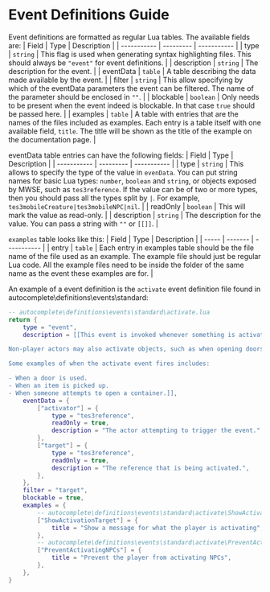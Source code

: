 # Event Definitions Guide

Event definitions are formatted as regular Lua tables. The available fields are:
| Field       | Type      | Description |
| ----------- | --------- | ----------- |
| type        | `string`  |  This flag is used when generating syntax highlighting files. This should always be `"event"` for event definitions. |
| description | `string`  | The description for the event. |
| eventData   | `table`   | A table describing the data made available by the event. |
| filter      | `string`  | This allow specifying by which of the eventData parameters the event can be filtered. The name of the parameter should be enclosed in `""`. |
| blockable   | `boolean` | Only needs to be present when the event indeed is blockable. In that case `true` should be passed here. |
| examples    | `table`   | A table with entries that are the names of the files included as examples. Each entry is a table itself with one available field, `title`. The title will be shown as the title of the example on the documentation page. |

eventData table entries can have the following fields:
| Field       | Type      | Description |
| ----------- | --------- | ----------- |
| type        | `string`  | This allows to specify the type of the value in `evenData`. You can put string names for basic Lua types: `number`, `boolean` and `string`, or objects exposed by MWSE, such as `tes3reference`. If the value can be of two or more types, then you should pass all the types split by `|`. For example, `tes3mobileCreature|tes3mobileNPC|nil`. |
| readOnly    | `boolean` | This will mark the value as read-only. |
| description | `string`  | The description for the value. You can pass a string with `""` or `[[]]`. |

`examples` table looks like this:
| Field |   Type  | Description |
| ----- | ------- | ----------- |
| entry | `table` | Each entry in examples table should be the file name of the file used as an example. The example file should just be regular Lua code. All the example files need to be inside the folder of the same name as the event these examples are for. |


An example of a event definition is the `activate` event definition file found in autocomplete\definitions\events\standard:

```lua
-- autocomplete\definitions\events\standard\activate.lua
return {
	type = "event",
	description = [[This event is invoked whenever something is activated, typically by the player. Activation is usually done with the associated activate/use key, but may also be forced by scripts.

Non-player actors may also activate objects, such as when opening doors, or via MWSE functions like [`tes3.activate()`](https://mwse.github.io/MWSE/apis/tes3/#tes3activate).

Some examples of when the activate event fires includes:

- When a door is used.
- When an item is picked up.
- When someone attempts to open a container.]],
	eventData = {
		["activator"] = {
			type = "tes3reference",
			readOnly = true,
			description = "The actor attempting to trigger the event.",
		},
		["target"] = {
			type = "tes3reference",
			readOnly = true,
			description = "The reference that is being activated.",
		},
	},
	filter = "target",
	blockable = true,
	examples = {
		-- autocomplete\definitions\events\standard\activate\ShowActivationTarget.lua
		["ShowActivationTarget"] = {
			title = "Show a message for what the player is activating",
		},
		-- autocomplete\definitions\events\standard\activate\PreventActivatingNPCs.lua
		["PreventActivatingNPCs"] = {
			title = "Prevent the player from activating NPCs",
		},
	},
}
```

